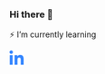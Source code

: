 ### Hi there 👋

⚡ I’m currently learning

 [<img src="https://github.com/Ariel-MN/Ariel-MN/blob/master/Assets/linkedin.svg" alt="linkedin" width="25"></img>](https://www.linkedin.com/in/jmtulli/) &nbsp;&nbsp;&nbsp;


<!--
**matiastulli/matiastulli** is a ✨ _special_ ✨ repository because its `README.md` (this file) appears on your GitHub profile.

Here are some ideas to get you started:

- 🔭 I’m currently working on ...
- 🌱 I’m currently learning ...
- 👯 I’m looking to collaborate on ...
- 🤔 I’m looking for help with ...
- 💬 Ask me about ...
- 📫 How to reach me: ...
- 😄 Pronouns: ...
- ⚡ Fun fact: ...
-->

